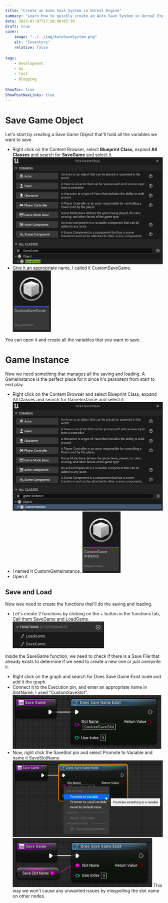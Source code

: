 ```yaml
---
title: "Create an Auto Save System in Unreal Engine"
summary: "Learn how to quickly create an Auto Save System in Unreal Engine 4 or 5"
date: 2023-07-07T17:50:00+05:30
draft: true
cover:
    image: "../../img/AutoSaveSystem.png"
    alt: "Inventory"
    relative: false

tags:
    - Development
    - Go
    - fast
    - Blogging

ShowToc: true
ShowPostNavLinks: true
---
```


# Save Game Object

Let's start by creating a Save Game Object that'll hold all the variables we want to save.

- Right click on the Content Browser, select **Blueprint Class**, expand **All Classes** and search for **SaveGame** and select it.
   ![Alt text](../../img/CreateSaveGame.png)
- Give it an appropriate name, I called it CustomSaveGame.
   ![Alt text](../../img/CustomSaveGame.png)

You can open it and create all the variables that you want to save.

# Game Instance

Now we need something that manages all the saving and loading. A GameInstance is the perfect place for it since it's persistent from start to end play.

- Right click on the Content Browser and select Blueprint Class, expand All Classes and search for GameInstance and select it.
   ![Alt text](../../img/CreateGameInstance.png)
- I named it CustomGameInstance.
   ![Alt text](../../img/CustomGameInstance.png)
- Open it.

## Save and Load

Now wee need to create the functions that'll do the saving and loading.

- Let's create 2 functions by clicking on the + button in the functions tab, Call them SaveGame and LoadGame.
 ![Alt text](../../img/Functions_SaveLoad.png)

Inside the SaveGame function, we need to check if there is a Save File that already exists to determine if we need to create a new one or just overwrite it.

- Right click on the graph and search for Does Save Game Exist node and add it the graph.
- Connect it to the Execution pin, and enter an appropriate name in SlotName, I used "CustomSaveSlot".
  ![Alt text](../../img/SaveGame_DoesSaveSlotExist.png)
- Now, right click the SaveSlot pin and select Promote to Variable and name it SaveSlotName. 
  ![Alt text](../../img/PromoteSlotName.png)
  ![Alt text](../../img/PromoteSlotName1.png)
  This way we won't cause any unwanted issues by misspelling the slot name on other nodes.